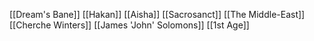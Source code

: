 [[Dream's Bane]]
[[Hakan]]
[[Aisha]]
[[Sacrosanct]]
[[The Middle-East]]
[[Cherche Winters]]
[[James 'John' Solomons]]
[[1st Age]]